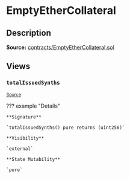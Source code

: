 # EmptyEtherCollateral

## Description

**Source:** [contracts/EmptyEtherCollateral.sol](https://github.com/Synthetixio/synthetix/tree/v2.46.0-ovm/contracts/EmptyEtherCollateral.sol)

## Views

### `totalIssuedSynths`

<sub>[Source](https://github.com/Synthetixio/synthetix/tree/v2.46.0-ovm/contracts/EmptyEtherCollateral.sol#L6)</sub>

??? example "Details"

    **Signature**

    `totalIssuedSynths() pure returns (uint256)`

    **Visibility**

    `external`

    **State Mutability**

    `pure`
